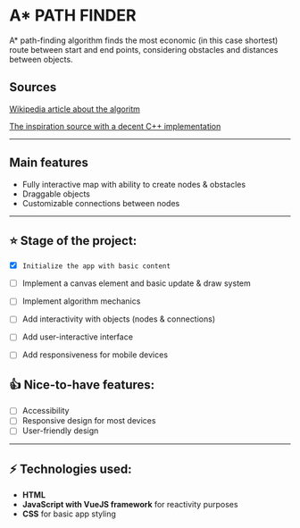 # A* PATH FINDER 
A* path-finding algorithm finds the most economic (in this case shortest) route between start and end points, considering obstacles and distances between objects.

## Sources

[Wikipedia article about the algoritm][wiki]

[The inspiration source with a decent C++ implementation][yt]

---

## Main features
* Fully interactive map with ability to create nodes & obstacles
* Draggable objects
* Customizable connections between nodes

---

## :star: Stage of the project:
- [x] `Initialize the app with basic content`

- [ ] Implement a canvas element and basic update & draw system 

- [ ] Implement algorithm mechanics 

- [ ] Add interactivity with objects (nodes & connections)

- [ ] Add user-interactive interface

- [ ] Add responsiveness for mobile devices
 
## :thumbsup: Nice-to-have features:
- [ ] Accessibility
- [ ] Responsive design for most devices
- [ ] User-friendly design 

---

## :zap: Technologies used:
* **HTML**
* **JavaScript with VueJS framework** for reactivity purposes
* **CSS** for basic app styling

[wiki]: https://en.wikipedia.org/wiki/A*_search_algorithm
[yt]: https://www.youtube.com/watch?v=icZj67PTFhc